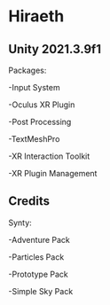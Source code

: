 # Hiraeth

## Unity 2021.3.9f1
Packages:

-Input System

-Oculus XR Plugin

-Post Processing

-TextMeshPro

-XR Interaction Toolkit

-XR Plugin Management


## Credits
Synty:

-Adventure Pack

-Particles Pack

-Prototype Pack

-Simple Sky Pack
